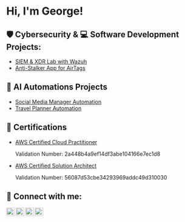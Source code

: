 <h1>Hi, I'm George! </h1>

<h2>🛡️ Cybersecurity & 💻 Software Development Projects:</h2>

  - [SIEM & XDR Lab with Wazuh](https://github.com/george-abaidoo/Wazuh-SIEM-XDR-Lab)
  - [Anti-Stalker App for AirTags](https://github.com/george-abaidoo/Anti-Stalking-System-Apple-AirTags)
 
<h2>🤖 AI Automations Projects</h2>

 - [Social Media Manager Automation](https://github.com/george-abaidoo/Social-Media-Manager-Automation)
 - [Travel Planner Automation](https://github.com/george-abaidoo/Travel-Planner-Automation)
 

<h2>📜 Certifications </h2>

  - [AWS Certified Cloud Practitioner](https://aws.amazon.com/verification)

    Validation Number: 2a448b4a9ef14df3abe104166e7ec1d8
    
  - [AWS Certified Solution Architect](https://aws.amazon.com/verification)

    Validation Number: 56087d53cbe34293969addc49d310030



<h2> 🤳 Connect with me:</h2>

[<img align="left" alt="JoshMadakor | YouTube" width="22px" src="https://cdn.jsdelivr.net/npm/simple-icons@v3/icons/youtube.svg" />][youtube]
[<img align="left" alt="JoshMadakor | Twitter" width="22px" src="https://cdn.jsdelivr.net/npm/simple-icons@v3/icons/twitter.svg" />][twitter]
[<img align="left" alt="JoshMadakor | LinkedIn" width="22px" src="https://cdn.jsdelivr.net/npm/simple-icons@v3/icons/linkedin.svg" />][linkedin]
[<img align="left" alt="JoshMadakor | Instagram" width="22px" src="https://cdn.jsdelivr.net/npm/simple-icons@v3/icons/instagram.svg" />][instagram]

[twitter]: https://twitter.com/jephersyn
[youtube]: https://www.youtube.com/c/george_abaidoo
[instagram]: https://www.instagram.com/_jephersyn_/
[linkedin]: https://linkedin.com/in/george.abaidoo

<!--
**joshmadakor1/joshmadakor1** is a ✨ _special_ ✨ repository because its `README.md` (this file) appears on your GitHub profile.

Here are some ideas to get you started:

- 🔭 I’m currently working on ...
- 🌱 I’m currently learning ...
- 👯 I’m looking to collaborate on ...
- 🤔 I’m looking for help with ...
- 💬 Ask me about ...
- 📫 How to reach me: ...
- 😄 Pronouns: ...
- ⚡ Fun fact: ...
-->
